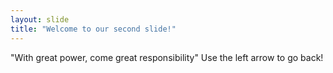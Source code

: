 ```yaml
---
layout: slide
title: "Welcome to our second slide!"
---
```

"With great  power, come great responsibility"
Use the left arrow to go back!
